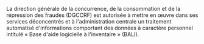 
  
La direction générale de la concurrence, de la consommation et de la répression des fraudes (DGCCRF) est autorisée à mettre en œuvre dans ses services déconcentrés et à l'administration centrale un traitement automatisé d'informations comportant des données à caractère personnel intitulé « Base d'aide logicielle à l'inventaire » (BALI).

